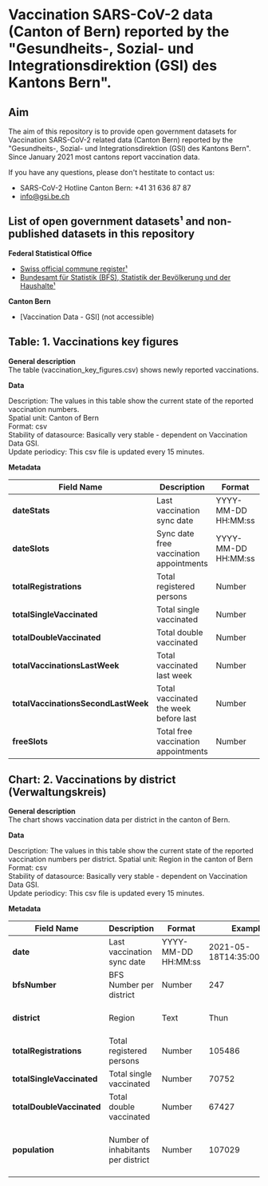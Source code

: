 # Vaccination SARS-CoV-2 data (Canton of Bern) reported by the "Gesundheits-, Sozial- und Integrationsdirektion (GSI) des Kantons Bern".

## Aim

The aim of this repository is to provide open government datasets for Vaccination SARS-CoV-2 related data (Canton Bern) reported by the "Gesundheits-, Sozial- und Integrationsdirektion (GSI) des Kantons Bern". Since January 2021 most cantons report vaccination data.

If you have any questions, please don't hestitate to contact us: <br>

- SARS-CoV-2 Hotline Canton Bern: +41 31 636 87 87 <br>
- [info@gsi.be.ch](mailto:info@info.be.ch) <br>

## List of open government datasets¹ and non-published datasets in this repository

**Federal Statistical Office**

- [Swiss official commune register¹](https://www.bfs.admin.ch/bfs/de/home/grundlagen/agvch.html) <br>
- [Bundesamt für Statistik (BFS), Statistik der Bevölkerung und der Haushalte¹](https://www.pxweb.bfs.admin.ch/sq/ef59b1fb-ec37-4481-bea9-1ea3238da2b3) <br>

**Canton Bern**

- [Vaccination Data - GSI] (not accessible)

## Table: 1. Vaccinations key figures

**General description** <br>
The table (vaccination_key_figures.csv) shows newly reported vaccinations.

**Data** <br>

Description: The values in this table show the current state of the reported vaccination numbers. <br>
Spatial unit: Canton of Bern <br>
Format: csv <br>
Stability of datasource: Basically very stable - dependent on Vaccination Data GSI.<br>
Update periodicy: This csv file is updated every 15 minutes.<br>

**Metadata**

| Field Name                          | Description                             | Format              | Example                   | Source               |
| ----------------------------------- | --------------------------------------- | ------------------- | ------------------------- | -------------------- |
| **dateStats**                       | Last vaccination sync date              | YYYY-MM-DD HH:MM:ss | 2021-05-18T14:35:00+01:00 | Calculated           |
| **dateSlots**                       | Sync date free vaccination appointments | YYYY-MM-DD HH:MM:ss | 2021-05-18T14:35:00+01:00 | Calculated           |
| **totalRegistrations**              | Total registered persons                | Number              | 591428                    | Vaccination Data GSI |
| **totalSingleVaccinated**           | Total single vaccinated                 | Number              | 172046                    | Vaccination Data GSI |
| **totalDoubleVaccinated**           | Total double vaccinated                 | Number              | 166562                    | Vaccination Data GSI |
| **totalVaccinationsLastWeek**       | Total vaccinated last week              | Number              | 21247                     | Vaccination Data GSI |
| **totalVaccinationsSecondLastWeek** | Total vaccinated the week before last   | Number              | 67903                     | Vaccination Data GSI |
| **freeSlots**                       | Total free vaccination appointments     | Number              | 415                       | Vaccination Data GSI |

## Chart: 2. Vaccinations by district (Verwaltungskreis)

**General description** <br>
The chart shows vaccination data per district in the canton of Bern.

**Data** <br>

Description: The values in this table show the current state of the reported vaccination numbers per district.
Spatial unit: Region in the canton of Bern <br>
Format: csv <br>
Stability of datasource: Basically very stable - dependent on Vaccination Data GSI.<br>
Update periodicy: This csv file is updated every 15 minutes.<br>

**Metadata**

| Field Name                | Description                        | Format              | Example                   | Source                                                           |
| ------------------------- | ---------------------------------- | ------------------- | ------------------------- | ---------------------------------------------------------------- |
| **date**                  | Last vaccination sync date         | YYYY-MM-DD HH:MM:ss | 2021-05-18T14:35:00+01:00 | Calculated                                                       |
| **bfsNumber**             | BFS Number per district            | Number              | 247                       | Swiss official commune register¹                                 |
| **district**              | Region                             | Text                | Thun                      | Swiss official commune register¹                                 |
| **totalRegistrations**    | Total registered persons           | Number              | 105486                    | Vaccination Data GSI                                             |
| **totalSingleVaccinated** | Total single vaccinated            | Number              | 70752                     | Vaccination Data GSI                                             |
| **totalDoubleVaccinated** | Total double vaccinated            | Number              | 67427                     | Vaccination Data GSI                                             |
| **population**            | Number of inhabitants per district | Number              | 107029                    | Regionalportraets 2020: Kennzahlen aller Gemeinden¹ (calculated) |
